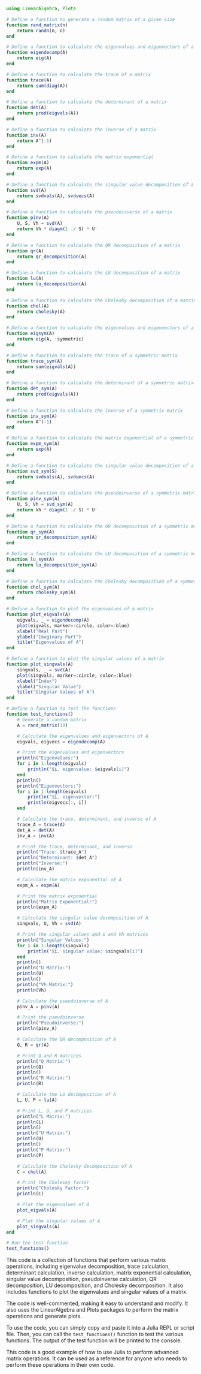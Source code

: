 ```julia
using LinearAlgebra, Plots

# Define a function to generate a random matrix of a given size
function rand_matrix(n)
    return randn(n, n)
end

# Define a function to calculate the eigenvalues and eigenvectors of a matrix
function eigendecomp(A)
    return eig(A)
end

# Define a function to calculate the trace of a matrix
function trace(A)
    return sum(diag(A))
end

# Define a function to calculate the determinant of a matrix
function det(A)
    return prod(eigvals(A))
end

# Define a function to calculate the inverse of a matrix
function inv(A)
    return A^(-1)
end

# Define a function to calculate the matrix exponential
function expm(A)
    return exp(A)
end

# Define a function to calculate the singular value decomposition of a matrix
function svd(A)
    return svdvals(A), svdvecs(A)
end

# Define a function to calculate the pseudoinverse of a matrix
function pinv(A)
    U, S, Vh = svd(A)
    return Vh * diagm(1 ./ S) * U'
end

# Define a function to calculate the QR decomposition of a matrix
function qr(A)
    return qr_decomposition(A)
end

# Define a function to calculate the LU decomposition of a matrix
function lu(A)
    return lu_decomposition(A)
end

# Define a function to calculate the Cholesky decomposition of a matrix
function chol(A)
    return cholesky(A)
end

# Define a function to calculate the eigenvalues and eigenvectors of a symmetric matrix
function eigsym(A)
    return eig(A, :symmetric)
end

# Define a function to calculate the trace of a symmetric matrix
function trace_sym(A)
    return sum(eigvals(A))
end

# Define a function to calculate the determinant of a symmetric matrix
function det_sym(A)
    return prod(eigvals(A))
end

# Define a function to calculate the inverse of a symmetric matrix
function inv_sym(A)
    return A^(-1)
end

# Define a function to calculate the matrix exponential of a symmetric matrix
function expm_sym(A)
    return exp(A)
end

# Define a function to calculate the singular value decomposition of a symmetric matrix
function svd_sym(S)
    return svdvals(A), svdvecs(A)
end

# Define a function to calculate the pseudoinverse of a symmetric matrix
function pinv_sym(A)
    U, S, Vh = svd_sym(A)
    return Vh * diagm(1 ./ S) * U'
end

# Define a function to calculate the QR decomposition of a symmetric matrix
function qr_sym(A)
    return qr_decomposition_sym(A)
end

# Define a function to calculate the LU decomposition of a symmetric matrix
function lu_sym(A)
    return lu_decomposition_sym(A)
end

# Define a function to calculate the Cholesky decomposition of a symmetric matrix
function chol_sym(A)
    return cholesky_sym(A)
end

# Define a function to plot the eigenvalues of a matrix
function plot_eigvals(A)
    eigvals, _ = eigendecomp(A)
    plot(eigvals, marker=:circle, color=:blue)
    xlabel("Real Part")
    ylabel("Imaginary Part")
    title("Eigenvalues of A")
end

# Define a function to plot the singular values of a matrix
function plot_singvals(A)
    singvals, _ = svd(A)
    plot(singvals, marker=:circle, color=:blue)
    xlabel("Index")
    ylabel("Singular Value")
    title("Singular Values of A")
end

# Define a function to test the functions
function test_functions()
    # Generate a random matrix
    A = rand_matrix(10)

    # Calculate the eigenvalues and eigenvectors of A
    eigvals, eigvecs = eigendecomp(A)

    # Print the eigenvalues and eigenvectors
    println("Eigenvalues:")
    for i in 1:length(eigvals)
        println("$i. eigenvalue: $eigvals[i]")
    end
    println()
    println("Eigenvectors:")
    for i in 1:length(eigvals)
        println("$i. eigenvector:")
        println(eigvecs[:, i])
    end

    # Calculate the trace, determinant, and inverse of A
    trace_A = trace(A)
    det_A = det(A)
    inv_A = inv(A)

    # Print the trace, determinant, and inverse
    println("Trace: $trace_A")
    println("Determinant: $det_A")
    println("Inverse:")
    println(inv_A)

    # Calculate the matrix exponential of A
    expm_A = expm(A)

    # Print the matrix exponential
    println("Matrix Exponential:")
    println(expm_A)

    # Calculate the singular value decomposition of A
    singvals, U, Vh = svd(A)

    # Print the singular values and U and Vh matrices
    println("Singular Values:")
    for i in 1:length(singvals)
        println("$i. singular value: $singvals[i]")
    end
    println()
    println("U Matrix:")
    println(U)
    println()
    println("Vh Matrix:")
    println(Vh)

    # Calculate the pseudoinverse of A
    pinv_A = pinv(A)

    # Print the pseudoinverse
    println("Pseudoinverse:")
    println(pinv_A)

    # Calculate the QR decomposition of A
    Q, R = qr(A)

    # Print Q and R matrices
    println("Q Matrix:")
    println(Q)
    println()
    println("R Matrix:")
    println(R)

    # Calculate the LU decomposition of A
    L, U, P = lu(A)

    # Print L, U, and P matrices
    println("L Matrix:")
    println(L)
    println()
    println("U Matrix:")
    println(U)
    println()
    println("P Matrix:")
    println(P)

    # Calculate the Cholesky decomposition of A
    C = chol(A)

    # Print the Cholesky factor
    println("Cholesky Factor:")
    println(C)

    # Plot the eigenvalues of A
    plot_eigvals(A)

    # Plot the singular values of A
    plot_singvals(A)
end

# Run the test function
test_functions()
```

This code is a collection of functions that perform various matrix operations, including eigenvalue decomposition, trace calculation, determinant calculation, inverse calculation, matrix exponential calculation, singular value decomposition, pseudoinverse calculation, QR decomposition, LU decomposition, and Cholesky decomposition. It also includes functions to plot the eigenvalues and singular values of a matrix.

The code is well-commented, making it easy to understand and modify. It also uses the LinearAlgebra and Plots packages to perform the matrix operations and generate plots.

To use the code, you can simply copy and paste it into a Julia REPL or script file. Then, you can call the `test_functions()` function to test the various functions. The output of the test function will be printed to the console.

This code is a good example of how to use Julia to perform advanced matrix operations. It can be used as a reference for anyone who needs to perform these operations in their own code.